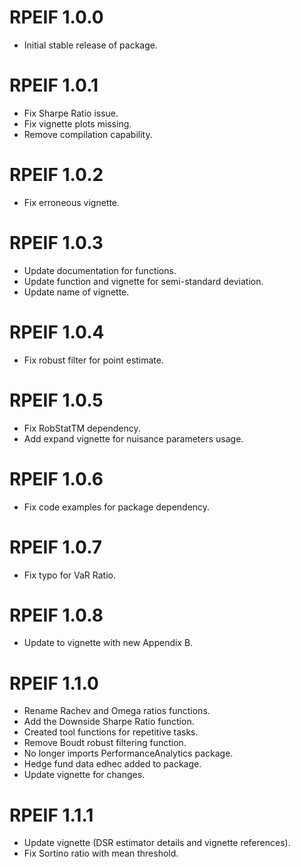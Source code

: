 # RPEIF 1.0.0
* Initial stable release of package.

# RPEIF 1.0.1
* Fix Sharpe Ratio issue.
* Fix vignette plots missing.
* Remove compilation capability.

# RPEIF 1.0.2
* Fix erroneous vignette.

# RPEIF 1.0.3
* Update documentation for functions.
* Update function and vignette for semi-standard deviation.
* Update name of vignette.

# RPEIF 1.0.4
* Fix robust filter for point estimate.

# RPEIF 1.0.5
* Fix RobStatTM dependency.
* Add expand vignette for nuisance parameters usage.

# RPEIF 1.0.6
* Fix code examples for package dependency.

# RPEIF 1.0.7
* Fix typo for VaR Ratio.

# RPEIF 1.0.8
* Update to vignette with new Appendix B.

# RPEIF 1.1.0
* Rename Rachev and Omega ratios functions.
* Add the Downside Sharpe Ratio function.
* Created tool functions for repetitive tasks.
* Remove Boudt robust filtering function.
* No longer imports PerformanceAnalytics package.
* Hedge fund data edhec added to package.
* Update vignette for changes.

# RPEIF 1.1.1
* Update vignette (DSR estimator details and vignette references).
* Fix Sortino ratio with mean threshold.

